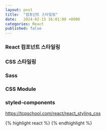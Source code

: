 ```yaml
---
layout: post
title:  "컴포넌트 스타일링"
date:   2024-02-15 16:01:00 +0900
categories: React
published: false
---
```


### React 컴포넌트 스타일링

### CSS 스타일링

### Sass

### CSS Module

### styled-components

https://tcpschool.com/react/react_styling_css

{% highlight react %}
{% endhighlight %}
